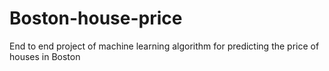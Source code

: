 # Boston-house-price
End to end project of machine learning algorithm for predicting the price of houses in Boston
